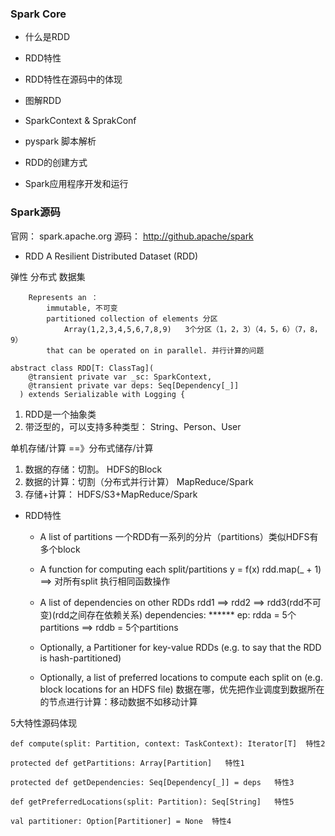 ### Spark Core

- 什么是RDD

- RDD特性

- RDD特性在源码中的体现

- 图解RDD

- SparkContext & SprakConf

- pyspark 脚本解析

- RDD的创建方式

- Spark应用程序开发和运行

### Spark源码

官网： spark.apache.org
源码： http://github.apache/spark

- RDD
A Resilient Distributed Dataset (RDD)

弹性  分布式    数据集

```
    Represents an ：
        immutable, 不可变
        partitioned collection of elements 分区
            Array(1,2,3,4,5,6,7,8,9)   3个分区（1，2，3）（4，5，6）（7，8，9）
        that can be operated on in parallel. 并行计算的问题
```



```
abstract class RDD[T: ClassTag](
    @transient private var _sc: SparkContext,
    @transient private var deps: Seq[Dependency[_]]
  ) extends Serializable with Logging {

```

1.  RDD是一个抽象类
2.  带泛型的，可以支持多种类型： String、Person、User

单机存储/计算 ==》分布式储存/计算

1.  数据的存储：切割。 HDFS的Block
2.  数据的计算：切割（分布式并行计算） MapReduce/Spark
3.  存储+计算： HDFS/S3+MapReduce/Spark

- RDD特性

    - A list of partitions
        一个RDD有一系列的分片（partitions）类似HDFS有多个block

    - A function for computing each split/partitions
        y = f(x)
        rdd.map(_ + 1)  ==> 对所有split 执行相同函数操作

    - A list of dependencies on other RDDs
        rdd1 ==> rdd2 ==> rdd3(rdd不可变)(rdd之间存在依赖关系)
        dependencies: ******
        ep: rdda = 5个partitions
        ==>
        rddb = 5个partitions


    - Optionally, a Partitioner for key-value RDDs (e.g. to say that the RDD is hash-partitioned)

    - Optionally, a list of preferred locations to compute each split on (e.g. block locations for
      an HDFS file)
        数据在哪，优先把作业调度到数据所在的节点进行计算：移动数据不如移动计算 

5大特性源码体现

    def compute(split: Partition, context: TaskContext): Iterator[T]  特性2

    protected def getPartitions: Array[Partition]   特性1

    protected def getDependencies: Seq[Dependency[_]] = deps   特性3

    def getPreferredLocations(split: Partition): Seq[String]   特性5

    val partitioner: Option[Partitioner] = None  特性4
